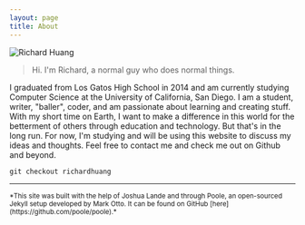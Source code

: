 ```yaml
---
layout: page
title: About
---
```


![Richard Huang](http://i.imgur.com/nAqMIA2.jpg)

>Hi. I'm Richard, a normal guy who does normal things.

I graduated from Los Gatos High School in 2014 and am currently studying 
Computer Science at the University of California, San Diego. I am a 
student, writer, "baller", coder, and am passionate about learning and 
creating stuff. With my short time on Earth, I want to make a difference 
in this world for the betterment of others through education and
technology. But that's in the long run. For now, I'm studying and will 
be using this website to discuss my ideas and thoughts. Feel free to 
contact me and check me out on Github and beyond.

`git checkout richardhuang`

---

<sub>
  *This site was built with the help of Joshua Lande and through Poole, 
  an open-sourced Jekyll setup developed by Mark Otto. It can be found 
  on GitHub [here](https://github.com/poole/poole).*
</sub>

